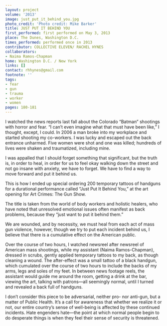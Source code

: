 ```yaml
---
layout: project
volume: '2013'
image: just_put_it_behind_you.jpg
photo_credit: 'Photo credit: Mike Barker'
title: JUST PUT IT BEHIND YOU
first_performed: first performed on May 3, 2013
place: The Dunes, Washington D.C.
times_performed: performed once in 2013
contributor: COLLECTIVE ELEVEN/ RACHEL HYNES
collaborators:
- Naima Ramos-Chapman
home: Washington D.C. / New York
links: []
contact: rhhynes@gmail.com
footnote: ''
tags:
- fear
- gun
- trauma
- worker
- women
pages: 180-181
---
```


I watched the news reports last fall about the Colorado “Batman” shootings with horror and fear. “I can’t even imagine what that must have been like,” I thought, except, I could. In 2006 a man broke into my workplace and started shooting my co-workers. I was lucky and escaped out the back entrance unharmed. Five women were shot and one was killed; hundreds of lives were shaken and traumatized, including mine.

I was appalled that I should forget something that significant, but the truth is, in order to heal, in order for us to feel okay walking down the street and not go insane with anxiety, we have to forget. We have to find a way to move forward and put it behind us.

This is how I ended up special ordering 200 temporary tattoos of handguns for a durational performance called “Just Put It Behind You,” at the art opening for Art Crimes: The Gun Show.

The title is taken from the world of body workers and holistic healers, who have noted that unresolved emotional issues often manifest as back problems, because they “just want to put it behind them.”

We are wounded, and by necessity, we must heal from each act of mass gun violence, however, though we try to put each incident behind us, I believe that there is a cumulative effect on the American public.

Over the course of two hours, I watched newsreel after newsreel of American mass shootings, while my assistant (Naima Ramos-Chapman), dressed in scrubs, gently applied temporary tattoos to my back, as though cleaning a wound. The after-effect was a small tattoo of a black handgun, which cumulated over the course of two hours to include the backs of my arms, legs and soles of my feet. In between news footage reels, the assistant would guide me around the room, getting a drink at the bar, viewing the art, talking with patrons—all seemingly normal, until I turned and revealed a back full of handguns.

I don’t consider this piece to be adversarial, neither pro- nor anti-gun, but a matter of Public Health. It’s a call for awareness that whether we realize it or not, our entire country’s sense of well-being is affected by these continued incidents. Hate engenders hate—the point at which normal people begin to do desperate things is when they feel their sense of security is threatened.
